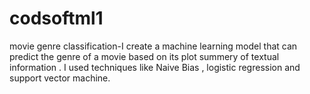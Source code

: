 # codsoftml1
movie genre classification-I create a machine learning model that can predict the genre of a movie based on its plot summery of textual information . I used techniques like Naive Bias , logistic regression and support vector machine.
